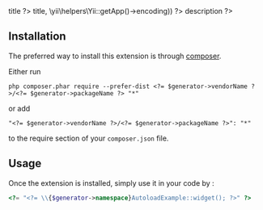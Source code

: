 <?= $generator->title ?>

<?= str_repeat('=', mb_strlen($generator->title, \yii\helpers\Yii::getApp()->encoding)) ?>

<?= $generator->description ?>


Installation
------------

The preferred way to install this extension is through [composer](http://getcomposer.org/download/).

Either run

```
php composer.phar require --prefer-dist <?= $generator->vendorName ?>/<?= $generator->packageName ?> "*"
```

or add

```
"<?= $generator->vendorName ?>/<?= $generator->packageName ?>": "*"
```

to the require section of your `composer.json` file.


Usage
-----

Once the extension is installed, simply use it in your code by  :

```php
<?= "<?= \\{$generator->namespace}AutoloadExample::widget(); ?>" ?>
```
